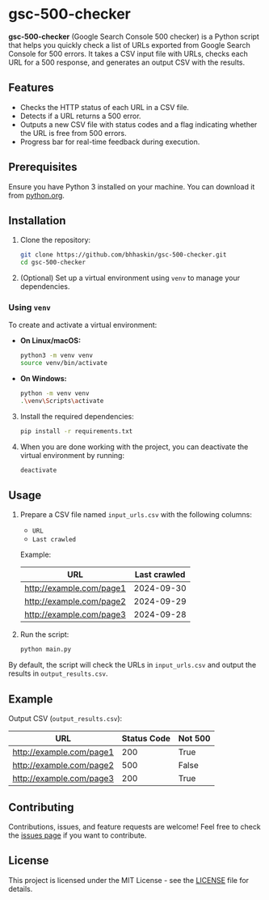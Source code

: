 # gsc-500-checker

**gsc-500-checker** (Google Search Console 500 checker) is a Python script that helps you quickly check a list of URLs exported from Google Search Console for 500 errors. It takes a CSV input file with URLs, checks each URL for a 500 response, and generates an output CSV with the results.

## Features

- Checks the HTTP status of each URL in a CSV file.
- Detects if a URL returns a 500 error.
- Outputs a new CSV file with status codes and a flag indicating whether the URL is free from 500 errors.
- Progress bar for real-time feedback during execution.

## Prerequisites

Ensure you have Python 3 installed on your machine. You can download it from [python.org](https://www.python.org/).

## Installation

1. Clone the repository:

    ```bash
    git clone https://github.com/bhhaskin/gsc-500-checker.git
    cd gsc-500-checker
    ```

2. (Optional) Set up a virtual environment using `venv` to manage your dependencies.

### Using `venv`

To create and activate a virtual environment:

- **On Linux/macOS:**

    ```bash
    python3 -m venv venv
    source venv/bin/activate
    ```

- **On Windows:**

    ```bash
    python -m venv venv
    .\venv\Scripts\activate
    ```

3. Install the required dependencies:

    ```bash
    pip install -r requirements.txt
    ```

4. When you are done working with the project, you can deactivate the virtual environment by running:

    ```bash
    deactivate
    ```

## Usage

1. Prepare a CSV file named `input_urls.csv` with the following columns:

    - `URL`
    - `Last crawled`

    Example:

    | URL                      | Last crawled |
    |---------------------------|--------------|
    | http://example.com/page1   | 2024-09-30   |
    | http://example.com/page2   | 2024-09-29   |
    | http://example.com/page3   | 2024-09-28   |

2. Run the script:

    ```bash
    python main.py
    ```

By default, the script will check the URLs in `input_urls.csv` and output the results in `output_results.csv`.

## Example

Output CSV (`output_results.csv`):

| URL                      | Status Code | Not 500 |
|---------------------------|-------------|---------|
| http://example.com/page1   | 200         | True    |
| http://example.com/page2   | 500         | False   |
| http://example.com/page3   | 200         | True    |

## Contributing

Contributions, issues, and feature requests are welcome! Feel free to check the [issues page](https://github.com/bhhaskin/gsc-500-checker/issues) if you want to contribute.

## License

This project is licensed under the MIT License - see the [LICENSE](LICENSE) file for details.
